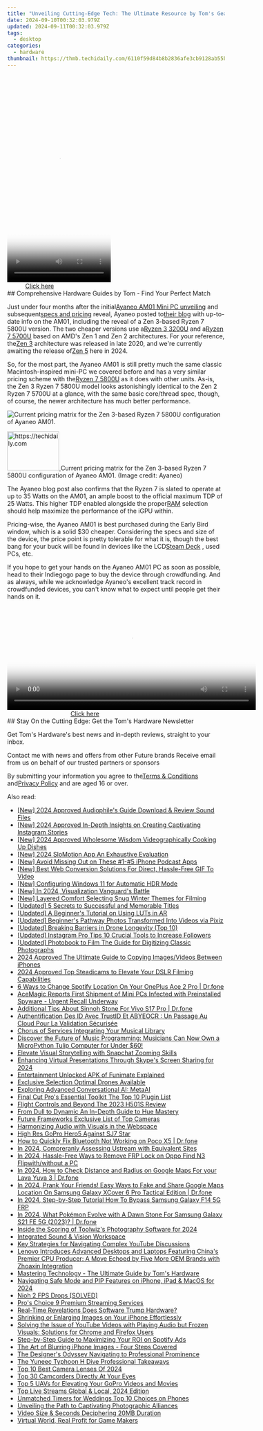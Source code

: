 ```yaml
---
title: "Unveiling Cutting-Edge Tech: The Ultimate Resource by Tom's Gear Guides"
date: 2024-09-10T00:32:03.979Z
updated: 2024-09-11T00:32:03.979Z
tags:
  - desktop
categories:
  - hardware
thumbnail: https://thmb.techidaily.com/6110f59d84b8b2836afe3cb9128ab55b4983bac7c041837cad5f3c0f9163df97.jpg
---
```


<!-- affiliate ads begin -->
<span id="1770526">
					<video width="240" height="480" style="cursor:pointer"
           poster="//a.impactradius-go.com/display-clicktoplayimage/1770526.png"
           onclick="if(!this.playClicked){this.play();this.setAttribute('controls',true);this.playClicked=true;}">
	   <source src="//a.impactradius-go.com/display-ad/20702-1770526">
	   <img src="//a.impactradius-go.com/display-clicktoplayimage/1770526.png" style="border: none; height: 100%; width: 100%; object-fit: contain">
	</video>
	<div style="width:150px;text-align:center"><a href="javascript:window.open(decodeURIComponent('https%3A%2F%2Ftokenmetrics.sjv.io%2Fc%2F5597632%2F1770526%2F20702'), '_blank');void(0);">Click here</a></div>
</span>
<img height="0" width="0" src="https://imp.pxf.io/i/5597632/1770526/20702" style="position:absolute;visibility:hidden;" border="0" />
<!-- affiliate ads end -->
## Comprehensive Hardware Guides by Tom - Find Your Perfect Match

Just under four months after the initial[Ayaneo AM01 Mini PC unveiling](https://www.tomshardware.com/video-games/handheld-gaming/ayaneos-first-mini-pcs-feature-classic-retro-styling) and subsequent[specs and pricing](https://www.tomshardware.com/news/ayaneo-retro-mini-pc-am01-uses-older-amd-apus-but-is-cheap) reveal, Ayaneo posted to[their blog](https://www.ayaneo.com/article/818) with up-to-date info on the AM01, including the reveal of a Zen 3-based Ryzen 7 5800U version. The two cheaper versions use a[Ryzen 3 3200U](https://www.tomshardware.com/news/amd-picasso-ryzen-3000-apu,38241.html) and a[Ryzen 7 5700U](https://www.tomshardware.com/news/amd-ryzen-7-5700u-lucienne-benchmark) based on AMD's Zen 1 and Zen 2 architectures. For your reference, the[Zen 3](https://www.tomshardware.com/news/amd-zen-3-ryzen-5000-release-date-specifications-pricing-benchmarks-all-we-know) architecture was released in late 2020, and we're currently awaiting the release of[Zen 5](https://www.tomshardware.com/news/amd-shares-new-cpu-core-roadmap-3nm-zen-5-by-2024-4th-gen-infinity-architecture) here in 2024.

 So, for the most part, the Ayaneo AM01 is still pretty much the same classic Macintosh-inspired mini-PC we covered before and has a very similar pricing scheme with the[Ryzen 7 5800U](https://www.tomshardware.com/news/amd-ryzen-7-5800u-cezanne-zen-3-apu-geekbench-benchmark) as it does with other units. As-is, the Zen 3 Ryzen 7 5800U model looks astonishingly identical to the Zen 2 Ryzen 7 5700U at a glance, with the same basic core/thread spec, though, of course, the newer architecture has much better performance.

![Current pricing matrix for the Zen 3-based Ryzen 7 5800U configuration of Ayaneo AM01.](https://cdn.mos.cms.futurecdn.net/zkexFiVS4JdrAYoKakvYu5-320-80.jpg)

<!-- affiliate ads begin -->
<a href="https://aligracehair.sjv.io/c/5597632/2135348/19272" target="_top" id="2135348">
  <img src="//a.impactradius-go.com/display-ad/19272-2135348" border="0" alt="https://techidaily.com" width="120" height="90"/>
</a>
<img height="0" width="0" src="https://aligracehair.sjv.io/i/5597632/2135348/19272" style="position:absolute;visibility:hidden;" border="0" />
<!-- affiliate ads end -->
 Current pricing matrix for the Zen 3-based Ryzen 7 5800U configuration of Ayaneo AM01.  (Image credit: Ayaneo)

 The Ayaneo blog post also confirms that the Ryzen 7 is slated to operate at up to 35 Watts on the AM01, an ample boost to the official maximum TDP of 25 Watts. This higher TDP enabled alongside the proper[RAM](https://www.tomshardware.com/reviews/best-ram,4057.html) selection should help maximize the performance of the iGPU within.

 Pricing-wise, the Ayaneo AM01 is best purchased during the Early Bird window, which is a solid $30 cheaper. Considering the specs and size of the device, the price point is pretty tolerable for what it is, though the best bang for your buck will be found in devices like the LCD[Steam Deck](https://www.tomshardware.com/reviews/steam-deck-valve-gaming-handheld) , used PCs, etc.

 If you hope to get your hands on the Ayaneo AM01 PC as soon as possible, head to their Indiegogo page to buy the device through crowdfunding. And as always, while we acknowledge Ayaneo's excellent track record in crowdfunded devices, you can't know what to expect until people get their hands on it.

<!-- affiliate ads begin -->
<span id="1993650">
					<video width="576" height="240" style="cursor:pointer"
           poster="//a.impactradius-go.com/display-clicktoplayimage/1993650.png"
           onclick="if(!this.playClicked){this.play();this.setAttribute('controls',true);this.playClicked=true;}">
	   <source src="//a.impactradius-go.com/display-ad/22993-1993650">
	   <img src="//a.impactradius-go.com/display-clicktoplayimage/1993650.png" style="border: none; height: 100%; width: 100%; object-fit: contain">
	</video>
	<div style="width:360px;text-align:center"><a href="javascript:window.open(decodeURIComponent('https%3A%2F%2Fhomestyler.sjv.io%2Fc%2F5597632%2F1993650%2F22993'), '_blank');void(0);">Click here</a></div>
</span>
<img height="0" width="0" src="https://imp.pxf.io/i/5597632/1993650/22993" style="position:absolute;visibility:hidden;" border="0" />
<!-- affiliate ads end -->
## Stay On the Cutting Edge: Get the Tom's Hardware Newsletter

 Get Tom's Hardware's best news and in-depth reviews, straight to your inbox.

 Contact me with news and offers from other Future brands  Receive email from us on behalf of our trusted partners or sponsors

 By submitting your information you agree to the[Terms & Conditions](https://futureplc.com/terms-conditions/) and[Privacy Policy](https://futureplc.com/privacy-policy/) and are aged 16 or over.


<ins class="adsbygoogle"
     style="display:block"
     data-ad-format="autorelaxed"
     data-ad-client="ca-pub-7571918770474297"
     data-ad-slot="1223367746"></ins>



<ins class="adsbygoogle"
     style="display:block"
     data-ad-client="ca-pub-7571918770474297"
     data-ad-slot="8358498916"
     data-ad-format="auto"
     data-full-width-responsive="true"></ins>

<span class="atpl-alsoreadstyle">Also read:</span>
<div><ul>
<li><a href="https://video-screen-grab.techidaily.com/new-2024-approved-audiophiles-guide-download-and-review-sound-files/"><u>[New] 2024 Approved  Audiophile's Guide  Download & Review Sound Files</u></a></li>
<li><a href="https://instagram-video-files.techidaily.com/new-2024-approved-in-depth-insights-on-creating-captivating-instagram-stories/"><u>[New] 2024 Approved  In-Depth Insights on Creating Captivating Instagram Stories</u></a></li>
<li><a href="https://youtube-zero.techidaily.com/024-approved-wholesome-wisdom-videographically-cooking-up-dishes/"><u>[New] 2024 Approved  Wholesome Wisdom  Videographically Cooking Up Dishes</u></a></li>
<li><a href="https://extra-information.techidaily.com/new-2024-slomotion-app-an-exhaustive-evaluation/"><u>[New] 2024 SloMotion App  An Exhaustive Evaluation</u></a></li>
<li><a href="https://extra-information.techidaily.com/new-avoid-missing-out-on-these-1-5-iphone-podcast-apps/"><u>[New] Avoid Missing Out on These #1-#5 iPhone Podcast Apps</u></a></li>
<li><a href="https://extra-information.techidaily.com/new-best-web-conversion-solutions-for-direct-hassle-free-gif-to-video/"><u>[New] Best Web Conversion Solutions For Direct, Hassle-Free GIF To Video</u></a></li>
<li><a href="https://extra-information.techidaily.com/new-configuring-windows-11-for-automatic-hdr-mode/"><u>[New] Configuring Windows 11 for Automatic HDR Mode</u></a></li>
<li><a href="https://video-screen-grab.techidaily.com/new-in-2024-visualization-vanguards-battle/"><u>[New] In 2024, Visualization Vanguard's Battle</u></a></li>
<li><a href="https://youtube-blog.techidaily.com/ayered-comfort-selecting-snug-winter-themes-for-filming/"><u>[New] Layered Comfort  Selecting Snug Winter Themes for Filming</u></a></li>
<li><a href="https://extra-information.techidaily.com/updated-5-secrets-to-successful-and-memorable-titles/"><u>[Updated] 5 Secrets to Successful and Memorable Titles</u></a></li>
<li><a href="https://article-posts.techidaily.com/updated-a-beginners-tutorial-on-using-luts-in-ar/"><u>[Updated] A Beginner's Tutorial on Using LUTs in AR</u></a></li>
<li><a href="https://extra-information.techidaily.com/updated-beginners-pathway-photos-transformed-into-videos-via-pixiz/"><u>[Updated] Beginner's Pathway  Photos Transformed Into Videos via Pixiz</u></a></li>
<li><a href="https://extra-information.techidaily.com/updated-breaking-barriers-in-drone-longevity-top-10/"><u>[Updated] Breaking Barriers in Drone Longevity (Top 10)</u></a></li>
<li><a href="https://instagram-clips.techidaily.com/updated-instagram-pro-tips-10-crucial-tools-to-increase-followers/"><u>[Updated] Instagram Pro Tips  10 Crucial Tools to Increase Followers</u></a></li>
<li><a href="https://extra-support.techidaily.com/updated-photobook-to-film-the-guide-for-digitizing-classic-photographs/"><u>[Updated] Photobook to Film  The Guide for Digitizing Classic Photographs</u></a></li>
<li><a href="https://some-guidance.techidaily.com/2024-approved-the-ultimate-guide-to-copying-imagesvideos-between-iphones/"><u>2024 Approved  The Ultimate Guide to Copying Images/Videos Between iPhones</u></a></li>
<li><a href="https://some-guidance.techidaily.com/2024-approved-top-steadicams-to-elevate-your-dslr-filming-capabilities/"><u>2024 Approved  Top Steadicams to Elevate Your DSLR Filming Capabilities</u></a></li>
<li><a href="https://location-fake.techidaily.com/6-ways-to-change-spotify-location-on-your-oneplus-ace-2-pro-drfone-by-drfone-virtual-android/"><u>6 Ways to Change Spotify Location On Your OnePlus Ace 2 Pro | Dr.fone</u></a></li>
<li><a href="https://extra-information.techidaily.com/acemagic-reports-first-shipment-of-mini-pcs-infected-with-preinstalled-spyware-urgent-recall-underway/"><u>AceMagic Reports First Shipment of Mini PCs Infected with Preinstalled Spyware - Urgent Recall Underway</u></a></li>
<li><a href="https://change-location.techidaily.com/additional-tips-about-sinnoh-stone-for-vivo-s17-pro-drfone-by-drfone-virtual-android/"><u>Additional Tips About Sinnoh Stone For Vivo S17 Pro | Dr.fone</u></a></li>
<li><a href="https://solve-hot.techidaily.com/authentification-des-id-avec-trustid-et-abyeocr-un-passage-au-cloud-pour-la-validation-securisee/"><u>Authentification Des ID Avec TrustID Et ABYEOCR : Un Passage Au Cloud Pour La Validation Sécurisée</u></a></li>
<li><a href="https://extra-resources.techidaily.com/chorus-of-services-integrating-your-musical-library/"><u>Chorus of Services  Integrating Your Musical Library</u></a></li>
<li><a href="https://extra-information.techidaily.com/1723262423538-discover-the-future-of-music-programming-musicians-can-now-own-a-micropython-tulip-computer-for-under-60/"><u>Discover the Future of Music Programming: Musicians Can Now Own a MicroPython Tulip Computer for Under $60!</u></a></li>
<li><a href="https://extra-information.techidaily.com/elevate-visual-storytelling-with-snapchat-zooming-skills/"><u>Elevate Visual Storytelling with Snapchat Zooming Skills</u></a></li>
<li><a href="https://video-screen-grab.techidaily.com/enhancing-virtual-presentations-through-skypes-screen-sharing-for-2024/"><u>Enhancing Virtual Presentations Through Skype's Screen Sharing for 2024</u></a></li>
<li><a href="https://extra-information.techidaily.com/entertainment-unlocked-apk-of-funimate-explained/"><u>Entertainment Unlocked  APK of Funimate Explained</u></a></li>
<li><a href="https://extra-information.techidaily.com/exclusive-selection-optimal-drones-available/"><u>Exclusive Selection  Optimal Drones Available</u></a></li>
<li><a href="https://facebook.techidaily.com/exploring-advanced-conversational-ai-metaai/"><u>Exploring Advanced Conversational AI: MetaAI</u></a></li>
<li><a href="https://extra-information.techidaily.com/final-cut-pros-essential-toolkit-the-top-10-plugin-list/"><u>Final Cut Pro's Essential Toolkit  The Top 10 Plugin List</u></a></li>
<li><a href="https://extra-information.techidaily.com/flight-controls-and-beyond-the-2023-h501s-review/"><u>Flight Controls and Beyond  The 2023 H501S Review</u></a></li>
<li><a href="https://extra-information.techidaily.com/from-dull-to-dynamic-an-in-depth-guide-to-hue-mastery/"><u>From Dull to Dynamic  An In-Depth Guide to Hue Mastery</u></a></li>
<li><a href="https://extra-information.techidaily.com/future-frameworks-exclusive-list-of-top-cameras/"><u>Future Frameworks  Exclusive List of Top Cameras</u></a></li>
<li><a href="https://extra-information.techidaily.com/harmonizing-audio-with-visuals-in-the-webspace/"><u>Harmonizing Audio with Visuals in the Webspace</u></a></li>
<li><a href="https://extra-information.techidaily.com/high-res-gopro-hero5-against-sj7-star/"><u>High Res GoPro Hero5 Against SJ7 Star</u></a></li>
<li><a href="https://fix-guide.techidaily.com/how-to-quickly-fix-bluetooth-not-working-on-poco-x5-drfone-by-drfone-fix-android-problems-fix-android-problems/"><u>How to Quickly Fix Bluetooth Not Working on Poco X5 | Dr.fone</u></a></li>
<li><a href="https://extra-information.techidaily.com/in-2024-compreranly-assessing-ustream-with-equivalent-sites/"><u>In 2024, Compreranly Assessing Ustream with Equivalent Sites</u></a></li>
<li><a href="https://android-frp.techidaily.com/in-2024-hassle-free-ways-to-remove-frp-lock-on-oppo-find-n3-flipwithwithout-a-pc-by-drfone-android/"><u>In 2024, Hassle-Free Ways to Remove FRP Lock on Oppo Find N3 Flipwith/without a PC</u></a></li>
<li><a href="https://android-location-track.techidaily.com/in-2024-how-to-check-distance-and-radius-on-google-maps-for-your-lava-yuva-3-drfone-by-drfone-virtual-android/"><u>In 2024, How to Check Distance and Radius on Google Maps For your Lava Yuva 3 | Dr.fone</u></a></li>
<li><a href="https://phone-solutions.techidaily.com/in-2024-prank-your-friends-easy-ways-to-fake-and-share-google-maps-location-on-samsung-galaxy-xcover-6-pro-tactical-edition-drfone-by-drfone-virtual-android/"><u>In 2024, Prank Your Friends! Easy Ways to Fake and Share Google Maps Location On Samsung Galaxy XCover 6 Pro Tactical Edition | Dr.fone</u></a></li>
<li><a href="https://android-frp.techidaily.com/in-2024-step-by-step-tutorial-how-to-bypass-samsung-galaxy-f14-5g-frp-by-drfone-android/"><u>In 2024, Step-by-Step Tutorial How To Bypass Samsung Galaxy F14 5G FRP</u></a></li>
<li><a href="https://change-location.techidaily.com/in-2024-what-pokemon-evolve-with-a-dawn-stone-for-samsung-galaxy-s21-fe-5g-2023-drfone-by-drfone-virtual-android/"><u>In 2024, What Pokémon Evolve with A Dawn Stone For Samsung Galaxy S21 FE 5G (2023)? | Dr.fone</u></a></li>
<li><a href="https://extra-approaches.techidaily.com/inside-the-scoring-of-toolwizs-photography-software-for-2024/"><u>Inside the Scoring of Toolwiz's Photography Software for 2024</u></a></li>
<li><a href="https://extra-information.techidaily.com/integrated-sound-and-vision-workspace/"><u>Integrated Sound & Vision Workspace</u></a></li>
<li><a href="https://extra-information.techidaily.com/key-strategies-for-navigating-complex-youtube-discussions/"><u>Key Strategies for Navigating Complex YouTube Discussions</u></a></li>
<li><a href="https://extra-information.techidaily.com/lenovo-introduces-advanced-desktops-and-laptops-featuring-chinas-premier-cpu-producer-a-move-echoed-by-five-more-oem-brands-with-zhoaxin-integration/"><u>Lenovo Introduces Advanced Desktops and Laptops Featuring China's Premier CPU Producer: A Move Echoed by Five More OEM Brands with Zhoaxin Integration</u></a></li>
<li><a href="https://extra-information.techidaily.com/mastering-technology-the-ultimate-guide-by-toms-hardware/"><u>Mastering Technology - The Ultimate Guide by Tom's Hardware</u></a></li>
<li><a href="https://extra-approaches.techidaily.com/navigating-safe-mode-and-pip-features-on-iphone-ipad-and-macos-for-2024/"><u>Navigating Safe Mode and PIP Features on iPhone, iPad & MacOS for 2024</u></a></li>
<li><a href="https://win-able.techidaily.com/nioh-2-fps-drops-solved/"><u>Nioh 2 FPS Drops [SOLVED]</u></a></li>
<li><a href="https://extra-information.techidaily.com/pros-choice-9-premium-streaming-services/"><u>Pro's Choice  9 Premium Streaming Services</u></a></li>
<li><a href="https://extra-information.techidaily.com/real-time-revelations-does-software-trump-hardware/"><u>Real-Time Revelations  Does Software Trump Hardware?</u></a></li>
<li><a href="https://extra-information.techidaily.com/shrinking-or-enlarging-images-on-your-iphone-effortlessly/"><u>Shrinking or Enlarging Images on Your iPhone Effortlessly</u></a></li>
<li><a href="https://program-issues.techidaily.com/solving-the-issue-of-youtube-videos-with-playing-audio-but-frozen-visuals-solutions-for-chrome-and-firefox-users/"><u>Solving the Issue of YouTube Videos with Playing Audio but Frozen Visuals: Solutions for Chrome and Firefox Users</u></a></li>
<li><a href="https://extra-tips.techidaily.com/step-by-step-guide-to-maximizing-your-roi-on-spotify-ads/"><u>Step-by-Step Guide to Maximizing Your ROI on Spotify Ads</u></a></li>
<li><a href="https://extra-information.techidaily.com/the-art-of-blurring-iphone-images-four-steps-covered/"><u>The Art of Blurring iPhone Images - Four Steps Covered</u></a></li>
<li><a href="https://extra-information.techidaily.com/the-designers-odyssey-navigating-to-professional-prominence/"><u>The Designer's Odyssey  Navigating to Professional Prominence</u></a></li>
<li><a href="https://extra-information.techidaily.com/the-yuneec-typhoon-h-dive-professional-takeaways/"><u>The Yuneec Typhoon H Dive  Professional Takeaways</u></a></li>
<li><a href="https://extra-information.techidaily.com/top-10-best-camera-lenses-of-2024/"><u>Top 10 Best Camera Lenses Of 2024</u></a></li>
<li><a href="https://extra-information.techidaily.com/top-30-camcorders-directly-at-your-eyes/"><u>Top 30 Camcorders  Directly At Your Eyes</u></a></li>
<li><a href="https://extra-information.techidaily.com/top-5-uavs-for-elevating-your-gopro-videos-and-movies/"><u>Top 5 UAVs for Elevating Your GoPro Videos and Movies</u></a></li>
<li><a href="https://extra-information.techidaily.com/top-live-streams-global-and-local-2024-edition/"><u>Top Live Streams  Global & Local, 2024 Edition</u></a></li>
<li><a href="https://extra-information.techidaily.com/unmatched-timers-for-weddings-top-10-choices-on-phones/"><u>Unmatched Timers for Weddings  Top 10 Choices on Phones</u></a></li>
<li><a href="https://extra-information.techidaily.com/unveiling-the-path-to-captivating-photographic-alliances/"><u>Unveiling the Path to Captivating Photographic Alliances</u></a></li>
<li><a href="https://extra-information.techidaily.com/video-size-and-seconds-deciphering-20mb-duration/"><u>Video Size & Seconds  Deciphering 20MB Duration</u></a></li>
<li><a href="https://youtube-video-recordings.techidaily.com/virtual-world-real-profit-for-game-makers/"><u>Virtual World, Real Profit for Game Makers</u></a></li>
</ul></div>

